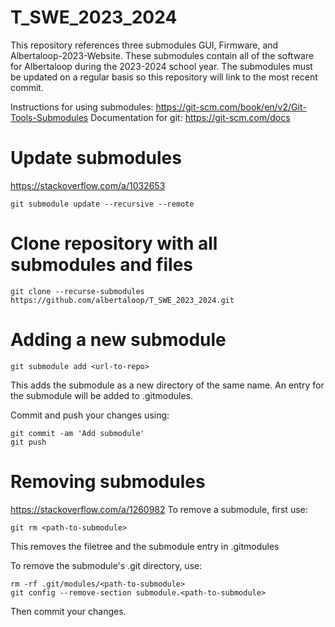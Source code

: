 # T_SWE_2023_2024

This repository references three submodules GUI, Firmware, and Albertaloop-2023-Website. These submodules contain all of the software for Albertaloop during the 2023-2024 school year. The submodules must be updated on a regular basis so this repository will link to the most recent commit.

Instructions for using submodules: https://git-scm.com/book/en/v2/Git-Tools-Submodules
Documentation for git: https://git-scm.com/docs


# Update submodules
https://stackoverflow.com/a/1032653

```
git submodule update --recursive --remote 
```


# Clone repository with all submodules and files

```
git clone --recurse-submodules https://github.com/albertaloop/T_SWE_2023_2024.git
```


# Adding a new submodule

```
git submodule add <url-to-repo>
```

This adds the submodule as a new directory of the same name. An entry for the submodule will be added to .gitmodules.

Commit and push your changes using:

```
git commit -am 'Add submodule'
git push
```


# Removing submodules
https://stackoverflow.com/a/1260982
To remove a submodule, first use:

```
git rm <path-to-submodule>
```

This removes the filetree and the submodule entry in .gitmodules

To remove the submodule's .git directory, use:

```
rm -rf .git/modules/<path-to-submodule>
git config --remove-section submodule.<path-to-submodule>
```

Then commit your changes.
